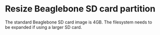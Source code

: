 # Resize Beaglebone SD card partition

The standard Beaglebone SD card image is 4GB. The filesystem needs to be expanded if using a larger SD card.